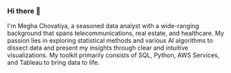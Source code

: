 ### Hi there 👋

I'm Megha Chovatiya, a seasoned data analyst with a wide-ranging background that spans telecommunications, real estate, and healthcare. My passion lies in exploring statistical methods and various AI algorithms to dissect data and present my insights through clear and intuitive visualizations. My toolkit primarily consists of SQL, Python, AWS Services, and Tableau to bring data to life.
